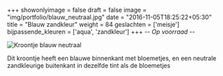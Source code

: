 +++
showonlyimage = false
draft = false
image = "img/portfolio/blauw_neutraal.jpg"
date = "2016-11-05T18:25:22+05:30"
title = "Blauw zandkleur"
weight = 84
geslachten = ['meisje']
bijpassende_kleuren = ['aqua', 'zandkleur']
+++
*-- Op voorraad --*
<!--more-->
![Kroontje blauw neutraal][1]

Dit kroontje heeft een blauwe binnenkant met bloemetjes, en een neutrale zandkleurige buitenkant in dezelfde tint als de bloemetjes


[1]: /img/portfolio/blauw_neutraal.jpg
